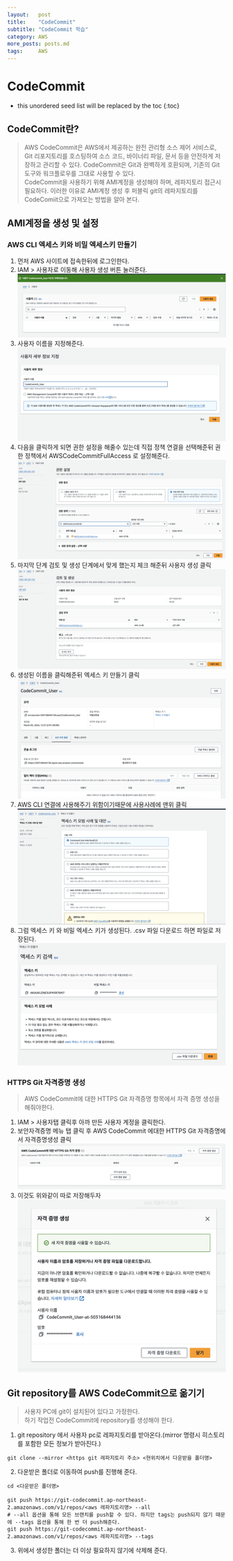 ```yaml
---
layout:   post
title:    "CodeCommit"
subtitle: "CodeCommit 학습"
category: AWS
more_posts: posts.md
tags:     AWS
---
```

# CodeCommit

<!--more-->
<!-- Table of contents -->
* this unordered seed list will be replaced by the toc
{:toc}

## CodeCommit란?
> AWS CodeCommit은 AWS에서 제공하는 완전 관리형 소스 제어 서비스로, Git 리포지토리를 호스팅하여 소스 코드, 바이너리 파일, 문서 등을 안전하게 저장하고 관리할 수 있다. CodeCommit은 Git과 완벽하게 호환되며, 기존의 Git 도구와 워크플로우를 그대로 사용할 수 있다.  
> CodeCommit을 사용하기 위해 AMI계정을 생성해야 하며, 레파지토리 접근시 필요하다. 이러한 이유로 AMI계정 생성 후 퍼블릭 git의 레파지토리를 CodeComiit으로 가져오는 방법을 알아 본다.

## AMI계정을 생성 및 설정

### AWS CLI 엑세스 키와 비밀 엑세스키 만들기
1. 먼저 AWS 사이트에 접속한뒤에 로그인한다.
2. IAM > 사용자로 이동해 사용자 생성 버튼 눌러준다.
![img.png](/assets/img/AWS/CodeCommit/img.png)
3. 사용자 이름을 지정해준다.
![img_1.png](/assets/img/AWS/CodeCommit/img_1.png)
4. 다음을 클릭하게 되면 권한 설정을 해줄수 있는데 직접 정책 연결을 선택해준뒤 권한 정책에서 AWSCodeCommitFullAccess 로 설정해준다.
![img_2.png](/assets/img/AWS/CodeCommit/img_2.png)
5. 마지막 단계 검토 및 생성 단계에서 맞게 했는지 체크 해준뒤 사용자 생성 클릭
![img_3.png](/assets/img/AWS/CodeCommit/img_3.png)
6. 생성된 이름을 클릭해준뒤 엑세스 키 만들기 클릭
![img_4.png](/assets/img/AWS/CodeCommit/img_4.png)
7. AWS CLI 연결에 사용해주기 위함이기때문에 사용사례에 맨위 클릭
![img_5.png](/assets/img/AWS/CodeCommit/img_5.png)
8. 그럼 엑세스 키 와 비밀 엑세스 키가 생성된다. .csv 파일 다운로드 하면 파일로 저장된다.
![img_6.png](/assets/img/AWS/CodeCommit/img_6.png)

### HTTPS Git 자격증명 생성
> AWS CodeCommit에 대한 HTTPS Git 자격증명 항목에서 자격 증명 생성을 해줘야한다.  

1. IAM > 사용자탭 클릭후 아까 만든 사용자 계정을 클릭한다.
2. 보안자격증명 메뉴 탭 클릭 후 AWS CodeCommit 에대한 HTTPS Git 자격증명에서 자격증명생성 클릭
![img_7.png](/assets/img/AWS/CodeCommit/img_7.png)
3. 이것도 위와같이 따로 저장해두자
![img_8.png](/assets/img/AWS/CodeCommit/img_8.png)

## Git repository를 AWS CodeCommit으로 옮기기
> 사용자 PC에 git이 설치된어 있다고 가정한다.  
> 하기 작업전 CodeCommit에 repository를 생성해야 한다.  
  
1) git repository 에서 사용자 pc로 레파지토리를 받아온다.(mirror 명령시 히스토리를 포함한 모든 정보가 받아진다.)

```shell
git clone --mirror <https git 레파지토리 주소> <현위치에서 다운받을 폴더명>
```
2) 다운받은 폴더로 이동하여 push를 진행해 준다.

```shell
cd <다운받은 폴더명>

git push https://git-codecommit.ap-northeast-2.amazonaws.com/v1/repos/<aws 레파지토리명> --all
# --all 옵션을 통해 모든 브랜치를 push할 수 있다. 하지만 tags는 push되지 않기 때문에 --tags 옵션을 통해 한 번 더 push해준다.
git push https://git-codecommit.ap-northeast-2.amazonaws.com/v1/repos/<aws 레파지토리명> --tags
```
3) 위에서 생성한 폴더는 더 이상 필요하지 않기에 삭제해 준다.